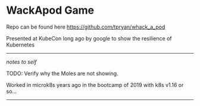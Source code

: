 # WackApod Game



Repo can be found here https://github.com/tpryan/whack_a_pod

Presented at KubeCon long ago by google to show the resilience of Kubernetes



--- 
*notes to self*

TODO: Verify why the Moles are not showing.

Worked in microk8s years ago in the bootcamp of 2019 with k8s v1.16 or so...

--- 